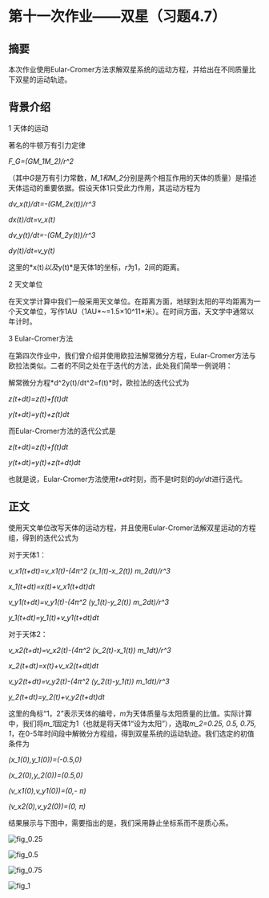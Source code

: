 # 第十一次作业——双星（习题4.7）

## 摘要

本次作业使用Eular-Cromer方法求解双星系统的运动方程，并给出在不同质量比下双星的运动轨迹。

## 背景介绍

1 天体的运动

著名的牛顿万有引力定律

*F_G=(GM_1M_2)/r^2*

（其中*G*是万有引力常数，*M_1和M_2*分别是两个相互作用的天体的质量）是描述天体运动的重要依据。假设天体1只受此力作用，其运动方程为

*dv_x(t)/dt=-(GM_2x(t))/r^3*

*dx(t)/dt=v_x(t)*

*dv_y(t)/dt=-(GM_2y(t))/r^3*

*dy(t)/dt=v_y(t)*

这里的*x(t)*以及*y(t)*是天体1的坐标，*r*为1，2间的距离。

2 天文单位

在天文学计算中我们一般采用天文单位。在距离方面，地球到太阳的平均距离为一个天文单位，写作1AU（1AU*~=1.5×10^11*米）。在时间方面，天文学中通常以年计时。

3 Eular-Cromer方法

在第四次作业中，我们曾介绍并使用欧拉法解常微分方程，Eular-Cromer方法与欧拉法类似。二者的不同之处在于迭代的方法，此处我们简举一例说明：

解常微分方程*d^2y(t)/dt^2=f(t)*时，欧拉法的迭代公式为

*z(t+dt)=z(t)+f(t)dt*

*y(t+dt)=y(t)+z(t)dt*

而Eular-Cromer方法的迭代公式是

*z(t+dt)=z(t)+f(t)dt*

*y(t+dt)=y(t)+z(t+dt)dt*

也就是说，Eular-Cromer方法使用*t+dt*时刻，而不是t时刻的*dy/dt*进行迭代。

## 正文

使用天文单位改写天体的运动方程，并且使用Eular-Cromer法解双星运动的方程组，得到的迭代公式为

对于天体1：

*v_x1(t+dt)=v_x1(t)-(4π^2 (x_1(t)-x_2(t)) m_2dt)/r^3*

*x_1(t+dt)=x(t)+v_x1(t+dt)dt*

*v_y1(t+dt)=v_y1(t)-(4π^2 (y_1(t)-y_2(t)) m_2dt)/r^3*

*y_1(t+dt)=y_1(t)+v_y1(t+dt)dt*

对于天体2：

*v_x2(t+dt)=v_x2(t)-(4π^2 (x_2(t)-x_1(t)) m_1dt)/r^3*

*x_2(t+dt)=x(t)+v_x2(t+dt)dt*

*v_y2(t+dt)=v_y2(t)-(4π^2 (y_2(t)-y_1(t)) m_1dt)/r^3*

*y_2(t+dt)=y_2(t)+v_y2(t+dt)dt*

这里的角标“1，2”表示天体的编号，*m*为天体质量与太阳质量的比值。实际计算中，我们将*m_1*固定为1（也就是将天体1“设为太阳”），选取*m_2=0.25, 0.5, 0.75, 1*，在0-5年时间段中解微分方程组，得到双星系统的运动轨迹。我们选定的初值条件为

*(x_1(0),y_1(0))=(-0.5,0)*

*(x_2(0),y_2(0))=(0.5,0)*

*(v_x1(0),v_y1(0))=(0,- π)*

*(v_x2(0),v_y2(0))=(0, π)*

结果展示与下图中，需要指出的是，我们采用静止坐标系而不是质心系。

![fig_0.25](https://github.com/zhouyx48/Computational_Physics_2012301020048/blob/master/Documents/Courses/Computational_Physics/exercise11--binary_motion/fig_binary_0.25.png)

![fig_0.5](https://github.com/zhouyx48/Computational_Physics_2012301020048/blob/master/Documents/Courses/Computational_Physics/exercise11--binary_motion/fig_binary_0.5.png)

![fig_0.75](https://github.com/zhouyx48/Computational_Physics_2012301020048/blob/master/Documents/Courses/Computational_Physics/exercise11--binary_motion/fig_binary_0.75.png)

![fig_1](https://github.com/zhouyx48/Computational_Physics_2012301020048/blob/master/Documents/Courses/Computational_Physics/exercise11--binary_motion/fig_binary_1.png)
